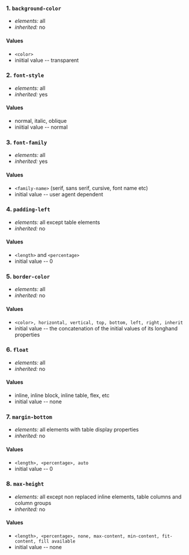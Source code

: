 ### 1. `background-color`

* *elements:* all
* *inherited:* no

#### Values
* `<color>`
* iniitial value -- transparent


### 2. `font-style`

* *elements:* all
* *inherited:* yes

#### Values
* normal, italic, oblique
* iniitial value -- normal


### 3. `font-family`

* *elements:* all
* *inherited:* yes

#### Values
* `<family-name>` (serif, sans serif, cursive, font name etc)
* initial value -- user agent dependent


### 4. `padding-left`

* *elements:* all except table elements
* *inherited:* no

#### Values
* `<length>` and `<percentage>`
* initial value -- 0


### 5. `border-color`

* *elements:* all 
* *inherited:* no

#### Values
* `<color>, horizontal, vertical, top, bottom, left, right, inherit`
* initial value -- the concatenation of the initial values of its longhand properties


### 6. `float`

* *elements:* all
* *inherited:* no

#### Values
* inline, inline block, inline table, flex, etc
* initial value -- none


### 7. `margin-bottom`

* *elements:* all elements with table display properties
* *inherited:* no

#### Values
* `<length>, <percentage>, auto`
* initial value -- 0


### 8. `max-height`

* *elements:* all except non replaced inline elements, table columns and column groups
* *inherited:* no

#### Values
* `<length>, <percentage>, none, max-content, min-content, fit-content, fill available`
* initial value -- none



